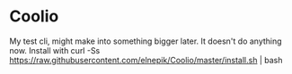 # Coolio
My test cli, might make into something bigger later. It doesn't do anything now. Install with curl -Ss https://raw.githubusercontent.com/elnepik/Coolio/master/install.sh | bash
